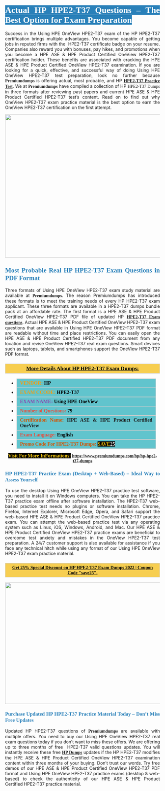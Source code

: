 <h1 style="text-align: justify;"><span style="color:#ffffff;"><span style="font-family:Georgia,serif;"><strong><span style="background-color:#2980b9;">Actual HP HPE2-T37 Questions – The Best Option for Exam Preparation</span></strong></span></span></h1>

<p style="text-align: justify;">Success in the Using HPE OneView HPE2-T37 exam of the HP HPE2-T37 certification brings multiple advantages. You become capable of getting jobs in reputed firms with the  HPE2-T37 certificate badge on your resume. Companies also reward you with bonuses, pay hikes, and promotions when you become a HPE ASE & HPE Product Certified OneView HPE2-T37 certification holder. These benefits are associated with cracking the HPE ASE & HPE Product Certified OneView HPE2-T37 examination. If you are looking for a quick, effective, and successful way of doing Using HPE OneView HPE2-T37 test preparation, look no further because <span style="font-family:Georgia,serif;"><strong>Premiumdumps</strong></span> is offering actual, most probable, and HP <span style="font-family:Georgia,serif;"><strong><a href="https://www.premiumdumps.com/hp/hp-hpe2-t37-dumps">HPE2-T37 Practice Test</a></strong></span>. We at <span style="font-family:Georgia,serif;"><strong>Premiumdumps</strong></span> have compiled a collection of HP <span style="font-family:Georgia,serif;">HPE2-T37 Dumps</span> in three formats after reviewing past papers and current HPE ASE & HPE Product Certified HPE2-T37 test’s content. Read on to find out why OneView HPE2-T37 exam practice material is the best option to earn the OneView HPE2-T37 certification on the first attempt.</p>

<p style="text-align: center;"><a href="https://www.premiumdumps.com/hp/hp-hpe2-t37-dumps"><img alt="" src="https://i.imgur.com/P39uA2n.jpeg" style="width: 700px; height: 465px;" /></a></p>

<h2 style="text-align: justify;"><span style="color:#2980b9;"><span style="font-family:Georgia,serif;"><strong>Most Probable Real HP HPE2-T37 Exam Questions in PDF Format</strong></span></span></h2>

<p style="text-align: justify;">Three formats of Using HPE OneView HPE2-T37 exam study material are available at <span style="font-family:Georgia,serif;"><strong>Premiumdumps</strong></span>. The reason Premiumdumps has introduced these formats is to meet the training needs of every HP HPE2-T37 exam applicant. These three formats are available in a HPE2-T37 dumps bundle pack at an affordable rate. The first format is a HPE ASE & HPE Product Certified OneView HPE2-T37 PDF file of updated HP <span style="font-family:Georgia,serif;"><strong><a href="https://www.premiumdumps.com/hp/hp-hpe2-t37-dumps">HPE2-T37 Exam questions</a></strong></span>. Actual HPE ASE & HPE Product Certified OneView HPE2-T37 exam questions that are available in Using HPE OneView HPE2-T37 PDF format are readable without time and place restrictions. You can easily open the HPE ASE & HPE Product Certified HPE2-T37 PDF document from any location and revise OneView HPE2-T37 real exam questions. Smart devices such as laptops, tablets, and smartphones support the OneView HPE2-T37 PDF format.</p>

<h3 style="background: #f7ce50; border: 1px solid rgb(204, 204, 204); padding: 5px 10px; text-align: center;"><span style="font-family:Georgia,serif;"><u><u><span style="color:#000000;"><span style="font-size:11pt"><span style="line-height:normal"><b><span style="font-size:13.0pt"><span cambria="">More Details About HP HPE2-T37 Exam Dumps:</span></span></b></span></span></span></u></u></span></h3>

<ul>
	<li style="margin:0cm 10pt">
	<div style="background:#61c4cd; border: 1px solid rgb(204, 204, 204); padding: 5px 10px; text-align: justify;"><span style="font-family:Georgia,serif;"><span style="font-size:11pt"><span style="line-height:normal"><b><span style="font-size:12.0pt"><span new="" roman="" times=""><span style="color:#f39c12;">VENDOR:</span> <span style="color:#000000;">HP</span></span></span></b></span></span></span></div>
	</li>
	<li style="margin:0cm 10pt">
	<div style="background: #61c4cd; border: 1px solid rgb(204, 204, 204); padding: 5px 10px; text-align: justify;"><span style="font-family:Georgia,serif;"><span style="font-size:11pt"><span style="line-height:normal"><b><span style="font-size:12.0pt"><span new="" roman="" times=""><span style="color:#f39c12;">EXAM CCODE:</span> <span style="color:#000000;">HPE2-T37</span></span></span></b></span></span></span></div>
	</li>
	<li style="margin:0cm 10pt">
	<div style="background: #61c4cd; border: 1px solid rgb(204, 204, 204); padding: 5px 10px; text-align: justify;"><span style="font-family:Georgia,serif;"><span style="font-size:11pt"><span style="line-height:normal"><b><span style="font-size:12.0pt"><span new="" roman="" times=""><span style="color:#8e44ad;">EXAM NAME:</span> <span style="color:#000000;">Using HPE OneView</span></span></span></b></span></span></span></div>
	</li>
	<li style="margin:0cm 10pt">
	<div style="background: #61c4cd; border: 1px solid rgb(204, 204, 204); padding: 5px 10px;"><span style="font-family:Georgia,serif;"><span style="font-size:11pt"><span style="line-height:normal"><b><span style="font-size:12.0pt"><span new="" roman="" times=""><span style="color:#e74c3c;">Number of Questions:</span><span style="color:#000000;"><span style="color:#f1c40f;"> </span>79</span></span></span></b></span></span></span></div>
	</li>
	<li style="margin:0cm 10pt">
	<div style="background: #61c4cd; border: 1px solid rgb(204, 204, 204); padding: 5px 10px; text-align: justify;"><span style="font-family:Georgia,serif;"><span style="font-size:11pt"><span style="line-height:normal"><b><span style="font-size:12.0pt"><span new="" roman="" times=""><span style="color:#d35400;">Certification Name:</span> HPE ASE & HPE Product Certified OneView</span></span></b></span></span></span></div>
	</li>
	<li style="margin:0cm 10pt">
	<div style="background: #61c4cd; border: 1px solid rgb(204, 204, 204); padding: 5px 10px; text-align: justify;"><span style="font-family:Georgia,serif;"><span style="font-size:11pt"><span style="line-height:normal"><b><span style="font-size:12.0pt"><span new="" roman="" times=""><span style="color:#e74c3c;">Exam Language:</span> <span style="color:#000000;">English</span></span></span></b></span></span></span></div>
	</li>
	<li style="margin:0cm 10pt">
	<div style="background: #61c4cd; border: 1px solid rgb(204, 204, 204); padding: 5px 10px;"><span style="font-family:Georgia,serif;"><span style="font-size:11pt"><span style="line-height:normal"><b><span style="font-size:12.0pt"><span new="" roman="" times=""><span style="color:#d35400;">Promo Code For HPE2-T37 Dumps:</span><span style="color:#f1c40f;"> <span style="background-color:#000000;">SAVE</span></span><span style="color:#ffffff;"><span style="background-color:#000000;">25</span></span></span></span></b></span></span></span></div>
	</li>
</ul>

<p style="text-align: center;"><span style="font-family:Georgia,serif;"><strong><span style="font-size:16px;"><span style="color:#f1c40f;"><span style="background-color:#000000;">Visit For More InFormations:</span></span></span> <a href="https://www.premiumdumps.com/hp/hp-hpe2-t37-dumps">https://www.premiumdumps.com/hp/hp-hpe2-t37-dumps</a></strong></span></p>

<h3 style="text-align: justify;"><span style="color:#2980b9;"><span style="font-family:Georgia,serif;"><strong><strong><strong>HP HPE2-T37 Practice Exam (Desktop + Web-Based) – Ideal Way to Assess Yourself</strong></strong></strong></span></span></h3>

<p style="text-align: justify;">To use the desktop Using HPE OneView HPE2-T37 practice test software, you need to install it on Windows computers. You can take the HP HPE2-T37 practice exam offline after software installation. The HPE2-T37 web-based practice test needs no plugins or software installation. Chrome, Firefox, Internet Explorer, Microsoft Edge, Opera, and Safari support the web-based HPE ASE & HPE Product Certified OneView HPE2-T37 practice exam. You can attempt the web-based practice test via any operating system such as Linux, iOS, Windows, Android, and Mac. Our HPE ASE & HPE Product Certified OneView HPE2-T37 practice exams are beneficial to overcome test anxiety and mistakes in the OneView HPE2-T37 test preparation. A 24/7 customer support is also available for assistance if you face any technical hitch while using any format of our Using HPE OneView HPE2-T37 exam practice material.</p>

<h3 style="background: rgb(247, 206, 80); border: 1px solid rgb(204, 204, 204); padding: 5px 10px; text-align: center;"><span style="font-family:Georgia,serif;"><u><span style="color:#000000;"><span style="font-size:11pt;"><span style="line-height:normal;"><b><span cambria="">Get 25% Special Discount on HP HPE2-T37 Exam Dumps 2022 | Coupon Code "save25".</span></b></span></span></span></u></span></h3>

<p style="text-align: center;"><strong><strong><a href="https://www.premiumdumps.com/hp/hp-hpe2-t37-dumps"><img alt="" src="https://i.imgur.com/IafrsaO.jpg" style="width: 700px; height: 394px;" /></a></strong></strong></p>

<h3 style="text-align: justify;"><strong><span style="color:#2980b9;"><span style="font-family:Georgia,serif;"><strong><strong><strong>Purchase Updated HP HPE2-T37 Practice Material Today – Don’t Miss Free Updates</strong></strong></strong></span></span></strong></h3>

<p style="text-align: justify;">Updated HP HPE2-T37 questions of <span style="font-family:Georgia,serif;"><strong>Premiumdumps</strong></span> are available with multiple offers. You need to buy our Using HPE OneView HPE2-T37 real exam questions today if you don’t want to miss these offers. We are offering up to three months of free  HPE2-T37 valid questions updates. You will instantly receive these free <span style="font-family:Georgia,serif;"><strong><a href="https://www.premiumdumps.com/hp-exam-dumps">HP Dumps</a></strong></span> updates if the HP HPE2-T37 modifies the HPE ASE & HPE Product Certified OneView HPE2-T37 examination content within three months of your buying. Don’t trust our words. Try free demos of our HPE ASE & HPE Product Certified OneView HPE2-T37 PDF format and Using HPE OneView HPE2-T37 practice exams (desktop & web-based) to check the authenticity of our HPE ASE & HPE Product Certified HPE2-T37 practice material.</p>
